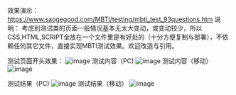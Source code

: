 效果演示：https://www.saogegood.com/MBTI/testing/mbti_test_93questions.htm
说明：
  考虑到测试类的页面一般情况基本无太大变动，或变动较少，所以CSS,HTML,SCRIPT全放在一个文件里是有好处的（十分方便复制与部署），不依赖任何其它文件，直接实现MBTI测试效果。欢迎改造与引用。

测试页面开头效果：
![image](https://github.com/saogegood/MyMBTI/assets/27845781/8f98bae5-d0e7-4c4e-b595-aa86924c3997)
测试内容（PC)
![image](https://github.com/saogegood/MyMBTI/assets/27845781/598264cc-9711-4875-bcf5-fcddf3733012)
测试内容（移动）
![image](https://github.com/saogegood/MyMBTI/assets/27845781/00513673-bb20-43ef-be22-86ab14020b37)

测试结果（PC)
![image](https://github.com/saogegood/MyMBTI/assets/27845781/2210b5f9-5edb-4920-85bf-9518e73a4719)
测试结果（移动）
![image](https://github.com/saogegood/MyMBTI/assets/27845781/a8ada248-f2c1-4345-b661-6a6478132bed)


